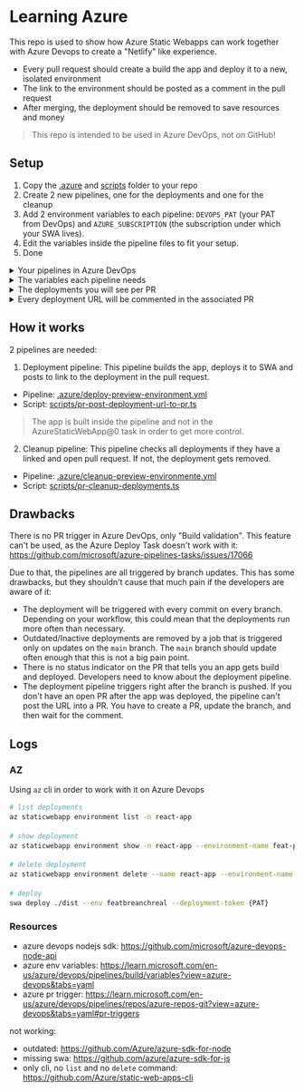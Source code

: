 # Learning Azure

This repo is used to show how Azure Static Webapps can work together with Azure Devops to create a "Netlify" like 
experience. 

- Every pull request should create a build the app and deploy it to a new, isolated environment
- The link to the environment should be posted as a comment in the pull request
- After merging, the deployment should be removed to save resources and money

> This repo is intended to be used in Azure DevOps, not on GitHub!

## Setup

1. Copy the [.azure](.azure) and [scripts](scripts) folder to your repo
2. Create 2 new pipelines, one for the deployments and one for the cleanup
3. Add 2 environment variables to each pipeline: `DEVOPS_PAT` (your PAT from DevOps) and `AZURE_SUBSCRIPTION` (the
subscription under which your SWA lives).
4. Edit the variables inside the pipeline files to fit your setup.
5. Done

<details>
<summary>Your pipelines in Azure DevOps</summary>
<img src="https://github.com/feedm3/learning-azure-swa-devops/raw/main/docs/azure-devops-pipeliens.png"/>
</details>

<details>
<summary>The variables each pipeline needs</summary>
<img src="https://github.com/feedm3/learning-azure-swa-devops/raw/main/docs/azure-devops-pipeline-variables.png"/>
</details>

<details>
<summary>The deployments you will see per PR</summary>
<img src="https://github.com/feedm3/learning-azure-swa-devops/raw/main/docs/azure-swa-deployments.png"/>
</details>

<details>
<summary>Every deployment URL will be commented in the associated PR</summary>
<img src="https://github.com/feedm3/learning-azure-swa-devops/raw/main/docs/azure-devops-comment.png"/>
</details>

## How it works

2 pipelines are needed:

1. Deployment pipeline: This pipeline builds the app, deploys it to SWA and posts to link to the deployment in the 
pull request.

- Pipeline: [.azure/deploy-preview-environment.yml](.azure/deploy-preview-environment.yml)
- Script: [scripts/pr-post-deployment-url-to-pr.ts](scripts/pr-post-deployment-url-to-pr.ts)

> The app is built inside the pipeline and not in the AzureStaticWebApp@0 task in order to get more control.

2. Cleanup pipeline: This pipeline checks all deployments if they have a linked and open pull request. If not, the
deployment gets removed.

- Pipeline: [.azure/cleanup-preview-environmente.yml](.azure/cleanup-preview-environmente.yml)
- Script: [scripts/pr-cleanup-deployments.ts](scripts/pr-cleanup-deployments.ts)

## Drawbacks

There is no PR trigger in Azure DevOps, only "Build validation". This feature can't be used, as the Azure Deploy Task
doesn't work with it: https://github.com/microsoft/azure-pipelines-tasks/issues/17066

Due to that, the pipelines are all triggered by branch updates. This has some drawbacks, but they shouldn't cause that 
much pain if the developers are aware of it:

- The deployment will be triggered with every commit on every branch. Depending on your workflow, this could mean that 
the deployments run more often than necessary.
- Outdated/Inactive deployments are removed by a job that is triggered only on updates on the `main` branch. The `main`
branch should update often enough that this is not a big pain point.
- There is no status indicator on the PR that tells you an app gets build and deployed. Developers need to know about
the deployment pipeline.
- The deployment pipeline triggers right after the branch is pushed. If you don't have an open PR after the app was
deployed, the pipeline can't post the URL into a PR. You have to create a PR, update the branch, and then wait for the comment.

## Logs

### AZ

Using `az` cli in order to work with it on Azure Devops

```bash
# list deployments
az staticwebapp environment list -n react-app

# show deployment
az staticwebapp environment show -n react-app --environment-name feat-pr-branch-real

# delete deployment
az staticwebapp environment delete --name react-app --environment-name preview

# deploy
swa deploy ./dist --env featbreanchreal --deployment-token {PAT}
```

### Resources

- azure devops nodejs sdk: https://github.com/microsoft/azure-devops-node-api
- azure env variables: https://learn.microsoft.com/en-us/azure/devops/pipelines/build/variables?view=azure-devops&tabs=yaml
- azure pr trigger: https://learn.microsoft.com/en-us/azure/devops/pipelines/repos/azure-repos-git?view=azure-devops&tabs=yaml#pr-triggers

not working:
- outdated: https://github.com/Azure/azure-sdk-for-node
- missing swa: https://github.com/azure/azure-sdk-for-js
- only cli, no `list` and no `delete` command: https://github.com/Azure/static-web-apps-cli
